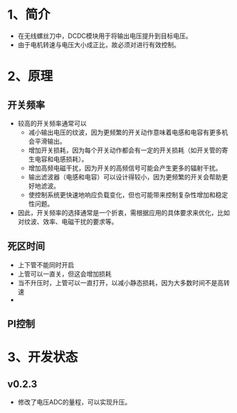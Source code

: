 # 1、简介
* 在无线螺丝刀中，DCDC模块用于将输出电压提升到目标电压。
* 由于电机转速与电压大小成正比，故必须对进行有效控制。
# 2、原理
## 开关频率
* 较高的开关频率通常可以
  * 减小输出电压的纹波，因为更频繁的开关动作意味着电感和电容有更多机会平滑输出。
  * 增加开关损耗，因为每个开关动作都会有一定的开关损耗（如开关管的寄生电容和电感损耗）。
  * 增加高频电磁干扰，因为开关的高频信号可能会产生更多的辐射干扰。
  * 输出滤波器（电感和电容）可以设计得较小，因为更频繁的开关会帮助更好地滤波。
  * 使控制系统更快速地响应负载变化，但也可能带来控制复杂性增加和稳定性问题。
* 因此，开关频率的选择通常是一个折衷，需根据应用的具体要求来优化，比如对纹波、效率、电磁干扰的要求等。
## 死区时间
* 上下管不能同时开启
* 上管可以一直关，但这会增加损耗
* 当不升压时，上管可以一直打开，以减小静态损耗，因为大多数时间不是高转速
* 
## PI控制
# 3、开发状态
## v0.2.3
* 修改了电压ADC的量程，可以实现升压。